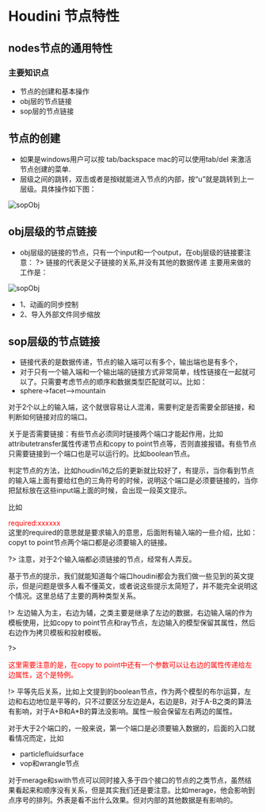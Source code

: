 # Houdini 节点特性

## nodes节点的通用特性

### 主要知识点

* 节点的创建和基本操作
* obj层的节点链接
* sop层的节点链接

## 节点的创建
* 如果是windows用户可以按 tab/backspace mac的可以使用tab/del 来激活节点创建的菜单.
* 层级之间的跳转，双击或者是按**i**就能进入节点的内部，按“u”就是跳转到上一层级。具体操作如下图：

![sopObj](http://artiststd.xyz/img/sopObj.gif)

## obj层级的节点链接

* obj层级的链接的节点，只有一个input和一个output，在obj层级的链接要注意：
?> 链接的代表是父子链接的关系,并没有其他的数据传递
主要用来做的工作是：

![sopObj](http://artiststd.xyz/img/sopObj.png)

* 1、动画的同步控制
* 2、导入外部文件同步缩放

## sop层级的节点链接
* 链接代表的是数据传递，节点的输入端可以有多个，输出端也是有多个，
* 对于只有一个输入端和一个输出端的链接方式非常简单，线性链接在一起就可以了。只需要考虑节点的顺序和数据类型匹配就可以。比如：
* sphere->facet-->mountain

对于2个以上的输入端，这个就很容易让人混淆，需要判定是否需要全部链接，和判断如何链接对应的端口。

关于是否需要链接：有些节点必须同时链接两个端口才能起作用，比如attributetransfer属性传递节点和copy to point节点等，否则直接报错。有些节点只需要链接到一个端口也是可以运行的。比如boolean节点。

判定节点的方法，比如houdini16之后的更新就比较好了，有提示，当你看到节点的输入端上面有要给红色的三角符号的时候，说明这个端口是必须要链接的，当你把鼠标放在这些input端上面的时候，会出现一段英文提示。

比如 <div style = "color:red"> required:xxxxxx </div>  这里的required的意思就是要求输入的意思，后面附有输入端的一些介绍，比如：copyt to point节点两个端口都是必须要输入的链接。

?> 注意，对于2个输入端都必须链接的节点，经常有人弄反。

基于节点的提示，我们就能知道每个端口houdini都会为我们做一些见到的英文提示，但是问题是很多人看不懂英文，或者说这些提示太简短了，并不能完全说明这个情况。这里总结了主要的两种类型关系。

!> 左边输入为主，右边为辅，之类主要是继承了左边的数据，右边输入端的作为模板使用，比如copy to point节点和ray节点，左边输入的模型保留其属性，然后右边作为拷贝模板和投射模板。

?> <div style = "color:red">这里需要注意的是，在copy to point中还有一个参数可以让右边的属性传递给左边属性，这个是特例。</div>

!> 平等先后关系，比如上文提到的boolean节点，作为两个模型的布尔运算，左边和右边地位是平等的，只不过要区分左边是A，右边是B，对于A-B之类的算法有影响，对于A+B和A*B的算法没影响。属性一般会保留左右两边的属性。

对于大于2个端口的，一般来说，第一个端口是必须要输入数据的，后面的入口就看情况而定，比如
* particlefluidsurface
* vop和wrangle节点

对于merage和swith节点可以同时接入多于四个接口的节点的之类节点，虽然结果看起来和顺序没有关系，但是其实我们还是要注意。比如merage，他会影响到点序号的排列。外表是看不出什么效果。但对内部的其他数据是有影响的。